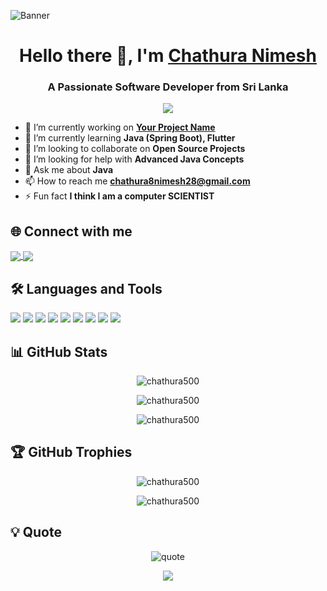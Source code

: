 <!-- Banner image -->
![Banner]([https://user-images.githubusercontent.com/109351602/202650321-7f4da361-f98f-4345-8df4-adf352a11322.gif](https://th.bing.com/th/id/R.623d005277f4ea0ae29f2106dab01700?rik=1LnnbY5d3bNMzg&pid=ImgRaw&r=0))

<!-- Greetings -->
<h1 align="center">Hello there 👋, I'm <a href="https://github.com/chathura500">Chathura Nimesh</a></h1>
<h3 align="center">A Passionate Software Developer from Sri Lanka</h3>

<!-- Typing animation -->
<p align="center">
  <a href="https://git.io/typing-svg">
    <img src="https://readme-typing-svg.herokuapp.com?color=%2336BCF7&center=true&vCenter=true&lines=Full+Stack+Developer;Java+Enthusiast;Flutter+Learner;Always+Learning+New+Things">
  </a>
</p>

<!-- About me -->
- 🔭 I’m currently working on **[Your Project Name](https://github.com/yourusername/yourproject)**
- 🌱 I’m currently learning **Java (Spring Boot), Flutter**
- 👯 I’m looking to collaborate on **Open Source Projects**
- 🤔 I’m looking for help with **Advanced Java Concepts**
- 💬 Ask me about **Java**
- 📫 How to reach me **chathura8nimesh28@gmail.com**
- ⚡ Fun fact **I think I am a computer SCIENTIST**

<!-- Connect with me -->
## 🌐 Connect with me
<p align="left">
  <a href="https://linkedin.com/in/chathuranimesh28" target="_blank">
    <img align="center" src="https://img.shields.io/badge/-LinkedIn-0077B5?style=flat-square&logo=linkedin&logoColor=white" />
  </a>
  <a href="mailto:chathura8nimesh28@gmail.com">
    <img align="center" src="https://img.shields.io/badge/-Email-D14836?style=flat-square&logo=gmail&logoColor=white" />
  </a>
</p>

<!-- Languages and Tools -->
## 🛠️ Languages and Tools
<p>
  <img src="https://img.shields.io/badge/Java-ED8B00?style=flat-square&logo=java&logoColor=white" />
  <img src="https://img.shields.io/badge/Flutter-02569B?style=flat-square&logo=flutter&logoColor=white" />
  <img src="https://img.shields.io/badge/Dart-0175C2?style=flat-square&logo=dart&logoColor=white" />
  <img src="https://img.shields.io/badge/Python-3776AB?style=flat-square&logo=python&logoColor=white" />
  <img src="https://img.shields.io/badge/Kotlin-0095D5?style=flat-square&logo=kotlin&logoColor=white" />
  <img src="https://img.shields.io/badge/MySQL-4479A1?style=flat-square&logo=mysql&logoColor=white" />
  <img src="https://img.shields.io/badge/Git-F05032?style=flat-square&logo=git&logoColor=white" />
  <img src="https://img.shields.io/badge/HTML5-E34F26?style=flat-square&logo=html5&logoColor=white" />
  <img src="https://img.shields.io/badge/CSS3-1572B6?style=flat-square&logo=css3&logoColor=white" />
</p>

<!-- GitHub Stats -->
## 📊 GitHub Stats

<p align="center">
  <img src="https://github-readme-stats.vercel.app/api?username=chathura500&show_icons=true&theme=radical" alt="chathura500" />
</p>

<p align="center">
  <img src="https://github-readme-streak-stats.herokuapp.com/?user=chathura500&theme=radical" alt="chathura500" />
</p>

<p align="center">
  <img src="https://github-readme-stats.vercel.app/api/top-langs?username=chathura500&show_icons=true&locale=en&layout=compact&theme=radical" alt="chathura500" />
</p>

<!-- GitHub Trophies -->
## 🏆 GitHub Trophies

<p align="center">
  <img src="https://github-profile-trophy.vercel.app/?username=chathura500&theme=radical&no-frame=true&row=1&column=6&margin-w=15&margin-h=15" alt="chathura500" />
</p>

<!-- Visitor Count -->
<p align="center">
  <img src="https://komarev.com/ghpvc/?username=chathura500&label=Profile%20views&color=0e75b6&style=flat" alt="chathura500" />
</p>

<!-- Quote -->
## 💡 Quote

<p align="center">
  <img src="https://quotes-github-readme.vercel.app/api?type=horizontal&theme=radical" alt="quote">
</p>

<!-- Footer -->
<p align="center">
  <img src="https://capsule-render.vercel.app/api?type=waving&color=gradient&height=100&section=footer"/>
</p>
